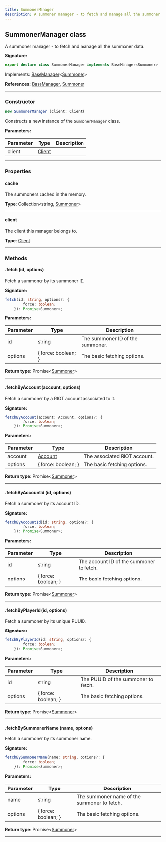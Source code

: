 ```yaml
---
title: SummonerManager
description: A summoner manager - to fetch and manage all the summoner data.
---
```


## SummonerManager class

A summoner manager - to fetch and manage all the summoner data.

**Signature:**

```ts
export declare class SummonerManager implements BaseManager<Summoner> 
```

Implements: [BaseManager](/shieldbow/api/BaseManager.html)<[Summoner](/shieldbow/api/Summoner.html)>

**References:** [BaseManager](/shieldbow/api/BaseManager.html), [Summoner](/shieldbow/api/Summoner.html)

---

### Constructor

```ts
new SummonerManager (client: Client)
```

Constructs a new instance of the `SummonerManager` class.

**Parameters:**

| Parameter | Type | Description |
| --------- | ---- | ----------- |
| client | [Client](/shieldbow/api/Client.html) |  |
---

### Properties

#### cache

The summoners cached in the memory.



**Type**: Collection\<string, [Summoner](/shieldbow/api/Summoner.html)\>

---

#### client

The client this manager belongs to.



**Type**: [Client](/shieldbow/api/Client.html)

---

### Methods

#### .fetch (id, options)

Fetch a summoner by its summoner ID.




**Signature:**

```ts
fetch(id: string, options?: {
        force: boolean;
    }): Promise<Summoner>;
```

**Parameters:**

| Parameter | Type | Description |
| --------- | ---- | ----------- |
| id | string | The summoner ID of the summoner. |
| options | {         force: boolean;     } | The basic fetching options. |

**Return type**: Promise\<[Summoner](/shieldbow/api/Summoner.html)\>

---

#### .fetchByAccount (account, options)

Fetch a summoner by a RIOT account associated to it.




**Signature:**

```ts
fetchByAccount(account: Account, options?: {
        force: boolean;
    }): Promise<Summoner>;
```

**Parameters:**

| Parameter | Type | Description |
| --------- | ---- | ----------- |
| account | [Account](/shieldbow/api/Account.html) | The associated RIOT account. |
| options | {         force: boolean;     } | The basic fetching options. |

**Return type**: Promise\<[Summoner](/shieldbow/api/Summoner.html)\>

---

#### .fetchByAccountId (id, options)

Fetch a summoner by its account ID.




**Signature:**

```ts
fetchByAccountId(id: string, options?: {
        force: boolean;
    }): Promise<Summoner>;
```

**Parameters:**

| Parameter | Type | Description |
| --------- | ---- | ----------- |
| id | string | The account ID of the summoner to fetch. |
| options | {         force: boolean;     } | The basic fetching options. |

**Return type**: Promise\<[Summoner](/shieldbow/api/Summoner.html)\>

---

#### .fetchByPlayerId (id, options)

Fetch a summoner by its unique PUUID.




**Signature:**

```ts
fetchByPlayerId(id: string, options?: {
        force: boolean;
    }): Promise<Summoner>;
```

**Parameters:**

| Parameter | Type | Description |
| --------- | ---- | ----------- |
| id | string | The PUUID of the summoner to fetch. |
| options | {         force: boolean;     } | The basic fetching options. |

**Return type**: Promise\<[Summoner](/shieldbow/api/Summoner.html)\>

---

#### .fetchBySummonerName (name, options)

Fetch a summoner by its summoner name.




**Signature:**

```ts
fetchBySummonerName(name: string, options?: {
        force: boolean;
    }): Promise<Summoner>;
```

**Parameters:**

| Parameter | Type | Description |
| --------- | ---- | ----------- |
| name | string | The summoner name of the summoner to fetch. |
| options | {         force: boolean;     } | The basic fetching options. |

**Return type**: Promise\<[Summoner](/shieldbow/api/Summoner.html)\>

---


